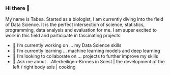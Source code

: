 ### Hi there 👋

My name is Tabea. Started as a biologist, I am currently diving into the field of Data Science. It is the perfect intersection of science, statistics, programming, data analysis and evaluation for me. I am super excited to work in this field and participate in fascinating projects. 

- 🔭 I’m currently working on ... my Data Science skills
- 🌱 I’m currently learning ... machine learning models and deep learning
- 👯 I’m looking to collaborate on ... projects to further improve my skills
- 💬 Ask me about ...Allerheiligen-Kirmes in Soest | the development of the left / right body axis | cooking
